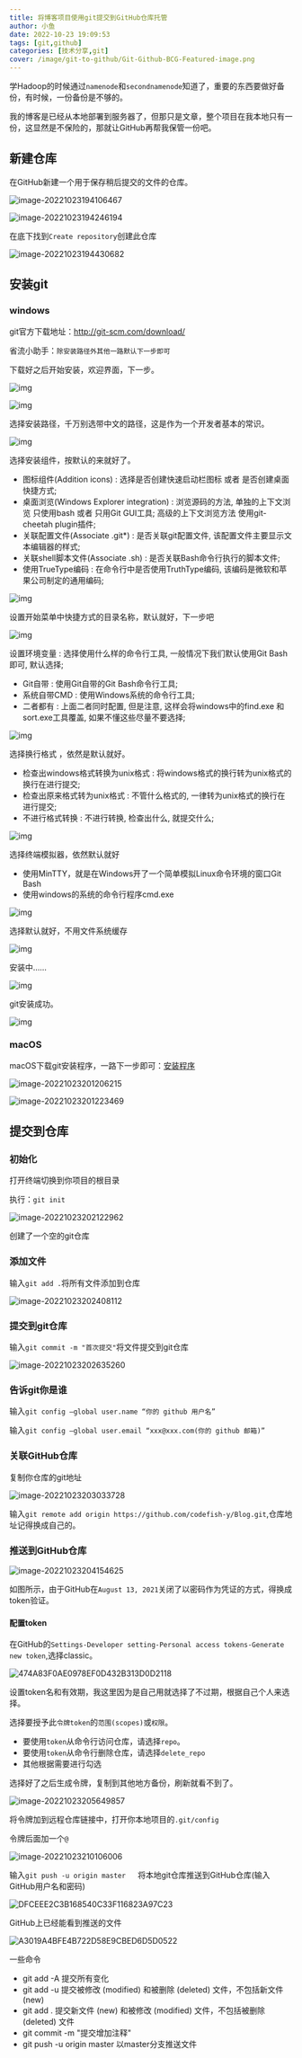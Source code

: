 ```yaml
---
title: 将博客项目使用git提交到GitHub仓库托管
author: 小鱼
date: 2022-10-23 19:09:53
tags: [git,github]
categories: [技术分享,git]
cover: /image/git-to-github/Git-Github-BCG-Featured-image.png
---
```


学Hadoop的时候通过`namenode`和`secondnamenode`知道了，重要的东西要做好备份，有时候，一份备份是不够的。

我的博客是已经从本地部署到服务器了，但那只是文章，整个项目在我本地只有一份，这显然是不保险的，那就让GitHub再帮我保管一份吧。

## 新建仓库

在GitHub新建一个用于保存稍后提交的文件的仓库。

![image-20221023194106467](../image/git-to-github/image-20221023194106467.png)

![image-20221023194246194](../image/git-to-github/image-20221023194246194.png)

在底下找到`Create repository`创建此仓库

![image-20221023194430682](../image/git-to-github/image-20221023194430682.png)

## 安装git

### windows

git官方下载地址：http://git-scm.com/download/

省流小助手：`除安装路径外其他一路默认下一步即可`

下载好之后开始安装，欢迎界面，下一步。

![img](../image/git-to-github/872853-20160202181846554-343239840.png)

![img](../image/git-to-github/872853-20160202181939569-486012397.png)

选择安装路径，千万别选带中文的路径，这是作为一个开发者基本的常识。

![img](../image/git-to-github/872853-20160202181951210-503426028.png)

选择安装组件，按默认的来就好了。

- 图标组件(Addition icons) : 选择是否创建快速启动栏图标 或者 是否创建桌面快捷方式;
- 桌面浏览(Windows Explorer integration) : 浏览源码的方法, 单独的上下文浏览 只使用bash 或者 只用Git GUI工具; 高级的上下文浏览方法 使用git-cheetah plugin插件;
- 关联配置文件(Associate .git*) : 是否关联git配置文件, 该配置文件主要显示文本编辑器的样式;
- 关联shell脚本文件(Associate .sh) : 是否关联Bash命令行执行的脚本文件;
- 使用TrueType编码 : 在命令行中是否使用TruthType编码, 该编码是微软和苹果公司制定的通用编码;

![img](../image/git-to-github/872853-20160202182046991-979415556.png)

设置开始菜单中快捷方式的目录名称，默认就好，下一步吧

![img](../image/git-to-github/872853-20160202182246913-1336256487.png)

设置环境变量 : 选择使用什么样的命令行工具, 一般情况下我们默认使用Git Bash即可, 默认选择;

- Git自带 : 使用Git自带的Git Bash命令行工具;
- 系统自带CMD : 使用Windows系统的命令行工具;
- 二者都有 : 上面二者同时配置, 但是注意, 这样会将windows中的find.exe 和 sort.exe工具覆盖, 如果不懂这些尽量不要选择;

![img](../image/git-to-github/872853-20160202182330882-91404847.png)

选择换行格式 ，依然是默认就好。

- 检查出windows格式转换为unix格式 : 将windows格式的换行转为unix格式的换行在进行提交;
- 检查出原来格式转为unix格式 : 不管什么格式的, 一律转为unix格式的换行在进行提交;
- 不进行格式转换 : 不进行转换, 检查出什么, 就提交什么;

![img](../image/git-to-github/872853-20160202182440475-1606986580.png)

选择终端模拟器，依然默认就好

- 使用MinTTY，就是在Windows开了一个简单模拟Linux命令环境的窗口Git Bash
- 使用windows的系统的命令行程序cmd.exe

![img](../image/git-to-github/872853-20160202182534429-1167442520.png)

选择默认就好，不用文件系统缓存

![img](../image/git-to-github/872853-20160202183110694-58241969.png)

安装中……

![img](../image/git-to-github/872853-20160202183304991-402391164.png)

git安装成功。

![img](../image/git-to-github/872853-20160202183315991-606302727.png)

### macOS

macOS下载git安装程序，一路下一步即可：[安装程序](http://sourceforge.net/projects/git-osx-installer/)

![image-20221023201206215](../image/git-to-github/image-20221023201206215.png)

![image-20221023201223469](../image/git-to-github/image-20221023201223469.png)

## 提交到仓库

### 初始化

打开终端切换到你项目的根目录

执行：`git init`

![image-20221023202122962](../image/git-to-github/image-20221023202122962.png)

创建了一个空的git仓库

### 添加文件

输入`git add .`将所有文件添加到仓库

![image-20221023202408112](../image/git-to-github/image-20221023202408112.png)

### 提交到git仓库

输入`git commit -m "首次提交"`将文件提交到git仓库

![image-20221023202635260](../image/git-to-github/image-20221023202635260.png)

### 告诉git你是谁

输入`git config –global user.name “你的 github 用户名”`

输入`git config –global user.email “xxx@xxx.com(你的 github 邮箱)”`

### 关联GitHub仓库

复制你仓库的git地址

![image-20221023203033728](../image/git-to-github/image-20221023203033728.png)

输入`git remote add origin https://github.com/codefish-y/Blog.git`,仓库地址记得换成自己的。

### 推送到GitHub仓库

![image-20221023204154625](../image/git-to-github/image-20221023204154625.png)

如图所示，由于GitHub在`August 13, 2021`关闭了以密码作为凭证的方式，得换成token验证。

#### 配置token

在GitHub的`Settings-Developer setting-Personal access tokens-Generate new token`,选择classic。

![474A83F0AE0978EF0D432B313D0D2118](../image/git-to-github/474A83F0AE0978EF0D432B313D0D2118.jpg)

设置token名和有效期，我这里因为是自己用就选择了不过期，根据自己个人来选择。

选择要授予此`令牌token`的`范围(scopes)`或`权限`。

- 要使用`token`从命令行访问仓库，请选择`repo`。
- 要使用`token`从命令行删除仓库，请选择`delete_repo`
- 其他根据需要进行勾选

选择好了之后生成令牌，复制到其他地方备份，刷新就看不到了。

![image-20221023205649857](../image/git-to-github/image-20221023205649857.png)

将令牌加到远程仓库链接中，打开你本地项目的`.git/config`

令牌后面加一个`@`

![image-20221023210106006](../image/git-to-github/image-20221023210106006.png)

输入`git push -u origin master   `将本地git仓库推送到GitHub仓库(输入GitHub用户名和密码)

![DFCEEE2C3B168540C33F116823A97C23](../image/git-to-github/DFCEEE2C3B168540C33F116823A97C23.jpg)

GitHub上已经能看到推送的文件

![A3019A4BFE4B722D58E9CBED6D5D0522](../image/git-to-github/A3019A4BFE4B722D58E9CBED6D5D0522.jpg)

一些命令

- git add -A 提交所有变化
- git add -u 提交被修改 (modified) 和被删除 (deleted) 文件，不包括新文件 (new)
- git add . 提交新文件 (new) 和被修改 (modified) 文件，不包括被删除 (deleted) 文件
- git commit -m "提交增加注释"
- git push -u origin master 以master分支推送文件
